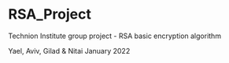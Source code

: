 # RSA_Project
Technion Institute group project - 
RSA basic encryption algorithm

Yael, Aviv, Gilad & Nitai
January 2022